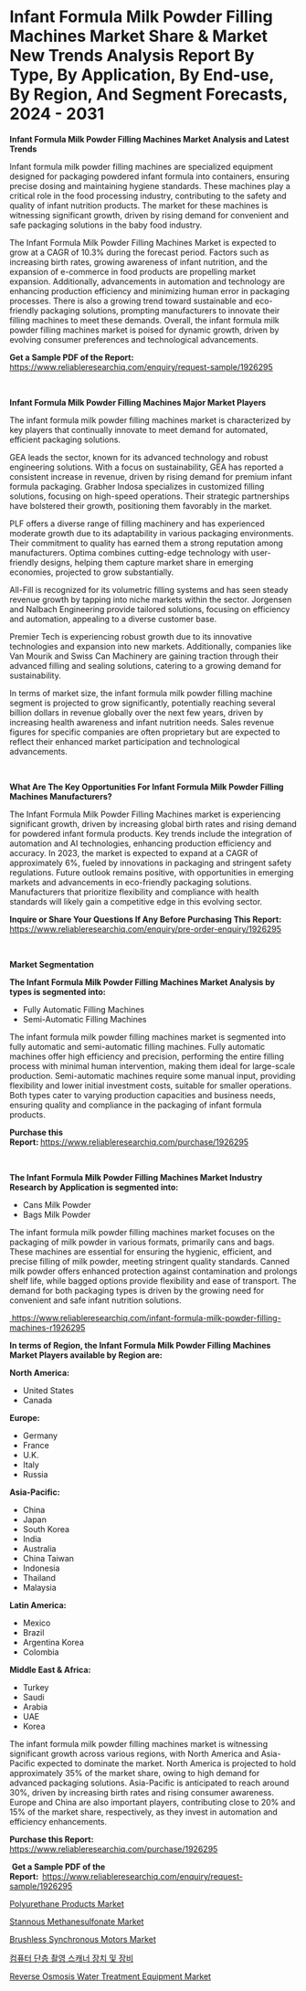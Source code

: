 <p><h1>Infant Formula Milk Powder Filling Machines Market Share & Market New Trends Analysis Report By Type, By Application, By End-use, By Region, And Segment Forecasts, 2024 - 2031</h1></p><p><strong>Infant Formula Milk Powder Filling Machines Market Analysis and Latest Trends</strong></p>
<p><p>Infant formula milk powder filling machines are specialized equipment designed for packaging powdered infant formula into containers, ensuring precise dosing and maintaining hygiene standards. These machines play a critical role in the food processing industry, contributing to the safety and quality of infant nutrition products. The market for these machines is witnessing significant growth, driven by rising demand for convenient and safe packaging solutions in the baby food industry. </p><p>The Infant Formula Milk Powder Filling Machines Market is expected to grow at a CAGR of 10.3% during the forecast period. Factors such as increasing birth rates, growing awareness of infant nutrition, and the expansion of e-commerce in food products are propelling market expansion. Additionally, advancements in automation and technology are enhancing production efficiency and minimizing human error in packaging processes. There is also a growing trend toward sustainable and eco-friendly packaging solutions, prompting manufacturers to innovate their filling machines to meet these demands. Overall, the infant formula milk powder filling machines market is poised for dynamic growth, driven by evolving consumer preferences and technological advancements.</p></p>
<p><strong>Get a Sample PDF of the Report:&nbsp;</strong> <a href="https://www.reliableresearchiq.com/enquiry/request-sample/1926295?utm_campaign=99&utm_medium=2&utm_source=Github&utm_content=ia&utm_term=25102024&utm_id=infant-formula-milk-powder-filling-machines">https://www.reliableresearchiq.com/enquiry/request-sample/1926295</a></p>
<p>&nbsp;</p>
<p><strong>Infant Formula Milk Powder Filling Machines Major Market Players</strong></p>
<p><p>The infant formula milk powder filling machines market is characterized by key players that continually innovate to meet demand for automated, efficient packaging solutions. </p><p>GEA leads the sector, known for its advanced technology and robust engineering solutions. With a focus on sustainability, GEA has reported a consistent increase in revenue, driven by rising demand for premium infant formula packaging. Grabher Indosa specializes in customized filling solutions, focusing on high-speed operations. Their strategic partnerships have bolstered their growth, positioning them favorably in the market.</p><p>PLF offers a diverse range of filling machinery and has experienced moderate growth due to its adaptability in various packaging environments. Their commitment to quality has earned them a strong reputation among manufacturers. Optima combines cutting-edge technology with user-friendly designs, helping them capture market share in emerging economies, projected to grow substantially.</p><p>All-Fill is recognized for its volumetric filling systems and has seen steady revenue growth by tapping into niche markets within the sector. Jorgensen and Nalbach Engineering provide tailored solutions, focusing on efficiency and automation, appealing to a diverse customer base.</p><p>Premier Tech is experiencing robust growth due to its innovative technologies and expansion into new markets. Additionally, companies like Van Mourik and Swiss Can Machinery are gaining traction through their advanced filling and sealing solutions, catering to a growing demand for sustainability.</p><p>In terms of market size, the infant formula milk powder filling machine segment is projected to grow significantly, potentially reaching several billion dollars in revenue globally over the next few years, driven by increasing health awareness and infant nutrition needs. Sales revenue figures for specific companies are often proprietary but are expected to reflect their enhanced market participation and technological advancements.</p></p>
<p>&nbsp;</p>
<p><strong>What Are The Key Opportunities For Infant Formula Milk Powder Filling Machines Manufacturers?</strong></p>
<p><p>The Infant Formula Milk Powder Filling Machines market is experiencing significant growth, driven by increasing global birth rates and rising demand for powdered infant formula products. Key trends include the integration of automation and AI technologies, enhancing production efficiency and accuracy. In 2023, the market is expected to expand at a CAGR of approximately 6%, fueled by innovations in packaging and stringent safety regulations. Future outlook remains positive, with opportunities in emerging markets and advancements in eco-friendly packaging solutions. Manufacturers that prioritize flexibility and compliance with health standards will likely gain a competitive edge in this evolving sector.</p></p>
<p><strong>Inquire or Share Your Questions If Any Before Purchasing This Report:</strong> <a href="https://www.reliableresearchiq.com/enquiry/pre-order-enquiry/1926295?utm_campaign=99&utm_medium=2&utm_source=Github&utm_content=ia&utm_term=25102024&utm_id=infant-formula-milk-powder-filling-machines">https://www.reliableresearchiq.com/enquiry/pre-order-enquiry/1926295</a></p>
<p>&nbsp;</p>
<p><strong>Market Segmentation</strong></p>
<p><strong>The Infant Formula Milk Powder Filling Machines Market Analysis by types is segmented into:</strong></p>
<p><ul><li>Fully Automatic Filling Machines</li><li>Semi-Automatic Filling Machines</li></ul></p>
<p><p>The infant formula milk powder filling machines market is segmented into fully automatic and semi-automatic filling machines. Fully automatic machines offer high efficiency and precision, performing the entire filling process with minimal human intervention, making them ideal for large-scale production. Semi-automatic machines require some manual input, providing flexibility and lower initial investment costs, suitable for smaller operations. Both types cater to varying production capacities and business needs, ensuring quality and compliance in the packaging of infant formula products.</p></p>
<p><strong>Purchase this Report:&nbsp;</strong><a href="https://www.reliableresearchiq.com/purchase/1926295?utm_campaign=99&utm_medium=2&utm_source=Github&utm_content=ia&utm_term=25102024&utm_id=infant-formula-milk-powder-filling-machines">https://www.reliableresearchiq.com/purchase/1926295</a></p>
<p>&nbsp;</p>
<p><strong>The Infant Formula Milk Powder Filling Machines Market Industry Research by Application is segmented into:</strong></p>
<p><ul><li>Cans Milk Powder</li><li>Bags Milk Powder</li></ul></p>
<p><p>The infant formula milk powder filling machines market focuses on the packaging of milk powder in various formats, primarily cans and bags. These machines are essential for ensuring the hygienic, efficient, and precise filling of milk powder, meeting stringent quality standards. Canned milk powder offers enhanced protection against contamination and prolongs shelf life, while bagged options provide flexibility and ease of transport. The demand for both packaging types is driven by the growing need for convenient and safe infant nutrition solutions.</p></p>
<p><a href="https://www.reliableresearchiq.com/infant-formula-milk-powder-filling-machines-r1926295?utm_campaign=99&utm_medium=2&utm_source=Github&utm_content=ia&utm_term=25102024&utm_id=infant-formula-milk-powder-filling-machines">&nbsp;https://www.reliableresearchiq.com/infant-formula-milk-powder-filling-machines-r1926295</a></p>
<p><strong>In terms of Region, the Infant Formula Milk Powder Filling Machines Market Players available by Region are:</strong></p>
<p>
    <p> <strong> North America: </strong>
        <ul>
            <li>United States</li>
            <li>Canada</li>
        </ul>
        </p> 
    <p> <strong> Europe: </strong>
        <ul>
            <li>Germany</li>
            <li>France</li>
            <li>U.K.</li>
            <li>Italy</li>
            <li>Russia</li>
        </ul>
        </p> 
    <p> <strong> Asia-Pacific: </strong>
        <ul>
            <li>China</li>
            <li>Japan</li>
            <li>South Korea</li>
            <li>India</li>
            <li>Australia</li>
            <li>China Taiwan</li>
            <li>Indonesia</li>
            <li>Thailand</li>
            <li>Malaysia</li>
        </ul>
        </p> 
    <p> <strong> Latin America: </strong>
        <ul>
            <li>Mexico</li>
            <li>Brazil</li>
            <li>Argentina Korea</li>
            <li>Colombia</li>
        </ul>
        </p> 
    <p> <strong> Middle East & Africa: </strong>
        <ul>
            <li>Turkey</li>
            <li>Saudi</li>
            <li>Arabia</li>
            <li>UAE</li>
            <li>Korea</li>
        </ul>
    </p>
    </p>
<p><p>The infant formula milk powder filling machines market is witnessing significant growth across various regions, with North America and Asia-Pacific expected to dominate the market. North America is projected to hold approximately 35% of the market share, owing to high demand for advanced packaging solutions. Asia-Pacific is anticipated to reach around 30%, driven by increasing birth rates and rising consumer awareness. Europe and China are also important players, contributing close to 20% and 15% of the market share, respectively, as they invest in automation and efficiency enhancements.</p></p>
<p><strong>Purchase this Report: </strong><a href="https://www.reliableresearchiq.com/purchase/1926295?utm_campaign=99&utm_medium=2&utm_source=Github&utm_content=ia&utm_term=25102024&utm_id=infant-formula-milk-powder-filling-machines">https://www.reliableresearchiq.com/purchase/1926295</a></p>
<p>&nbsp;<strong>Get a Sample PDF of the Report:&nbsp;&nbsp;</strong><a href="https://www.reliableresearchiq.com/enquiry/request-sample/1926295?utm_campaign=99&utm_medium=2&utm_source=Github&utm_content=ia&utm_term=25102024&utm_id=infant-formula-milk-powder-filling-machines">https://www.reliableresearchiq.com/enquiry/request-sample/1926295</a></p>
<p><strong></strong></p>
<p><p><a href="https://medium.com/@alvar1lavfo/strategic-forecast-for-the-polyurethane-products-market-growth-trends-size-2024-2031-9c85dd4eff68?utm_campaign=99&utm_medium=2&utm_source=Github&utm_content=ia&utm_term=25102024&utm_id=infant-formula-milk-powder-filling-machines">Polyurethane Products Market</a></p><p><a href="https://medium.com/@rosette87biha/stannous-methanesulfonate-mosaic-piecing-together-global-market-dynamics-2024-2031-f88ef0f0bf0d?utm_campaign=99&utm_medium=2&utm_source=Github&utm_content=ia&utm_term=25102024&utm_id=infant-formula-milk-powder-filling-machines">Stannous Methanesulfonate Market</a></p><p><a href="https://issuu.com/reportprime-2/docs/brushless-synchronous-motors-market_138fe353896f23?utm_campaign=99&utm_medium=2&utm_source=Github&utm_content=ia&utm_term=25102024&utm_id=infant-formula-milk-powder-filling-machines">Brushless Synchronous Motors Market</a></p><p><a href="https://github.com/sougarounis/Market-Research-Report-List-6/blob/main/250517920373.md?utm_campaign=99&utm_medium=2&utm_source=Github&utm_content=ia&utm_term=25102024&utm_id=infant-formula-milk-powder-filling-machines">컴퓨터 단층 촬영 스캐너 장치 및 장비</a></p><p><a href="https://github.com/anidillnagatat/Market-Research-Report-List-1/blob/main/reverse-osmosis-water-treatment-equipment-market.md?utm_campaign=99&utm_medium=2&utm_source=Github&utm_content=ia&utm_term=25102024&utm_id=infant-formula-milk-powder-filling-machines">Reverse Osmosis Water Treatment Equipment Market</a></p></p>